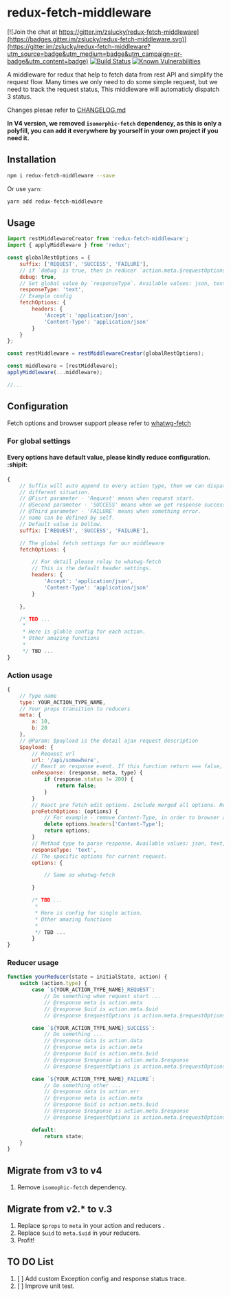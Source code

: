 # redux-fetch-middleware

[![Join the chat at https://gitter.im/zslucky/redux-fetch-middleware](https://badges.gitter.im/zslucky/redux-fetch-middleware.svg)](https://gitter.im/zslucky/redux-fetch-middleware?utm_source=badge&utm_medium=badge&utm_campaign=pr-badge&utm_content=badge)
[![Build Status](https://travis-ci.org/zslucky/redux-fetch-middleware.svg?branch=master)](https://travis-ci.org/zslucky/redux-fetch-middleware)
[![Known Vulnerabilities](https://snyk.io/test/github/zslucky/redux-fetch-middleware/badge.svg?targetFile=package.json)](https://snyk.io/test/github/zslucky/redux-fetch-middleware?targetFile=package.json)

A middleware for redux that help to fetch data from rest API and simplify the request flow.
Many times we only need to do some simple request, but we need to track the request status,
This middleware will automaticly dispatch 3 status.

Changes plesae refer to [CHANGELOG.md](./CHANGELOG.md)

**In V4 version, we removed `isomorphic-fetch` dependency, as this is only a polyfill, you can add it everywhere by yourself in your own project if you need it.**

## Installation

```sh
npm i redux-fetch-middleware --save
```
Or use `yarn`:
```sh
yarn add redux-fetch-middleware
```

## Usage

```javascript
import restMiddlewareCreator from 'redux-fetch-middleware';
import { applyMiddleware } from 'redux';

const globalRestOptions = {
    suffix: ['REQUEST', 'SUCCESS', 'FAILURE'],
    // if `debug` is true, then in reducer `action.meta.$requestOptions`
    debug: true,
    // Set global value by `responseType`. Available values: json, text, formData, blob, arrayBuffer (fetch methods). Default: json
    responseType: 'text',
    // Example config
    fetchOptions: {
        headers: {
            'Accept': 'application/json',
            'Content-Type': 'application/json'
        }
    }
};

const restMiddleware = restMiddlewareCreator(globalRestOptions);

const middleware = [restMiddleware];
applyMiddleware(...middleware);

//...
```

## Configuration
Fetch options and browser support please refer to [whatwg-fetch](https://www.npmjs.com/package/whatwg-fetch)

### For global settings

#### Every options have default value, please kindly reduce configuration. :shipit:

```javascript
{
    // Suffix will auto append to every action type, then we can dispatch
    // different situation.
    // @Fisrt parameter - 'Request' means when request start.
    // @Second parameter - 'SUCCESS' means when we get response successfully.
    // @Third parameter - 'FAILURE' means when something error.
    // name can be defined by self.
    // Default value is bellow.
    suffix: ['REQUEST', 'SUCCESS', 'FAILURE'],

    // The global fetch settings for our middleware
    fetchOptions: {

        // For detail please relay to whatwg-fetch
        // This is the default header settings.
        headers: {
            'Accept': 'application/json',
            'Content-Type': 'application/json'
        }

    },

    /* TBD ...
     *
     * Here is globle config for each action.
     * Other amazing functions
     *
     */ TBD ...
}

```
### Action usage

```javascript
{
    // Type name
    type: YOUR_ACTION_TYPE_NAME,
    // Your props transition to reducers
    meta: {
        a: 10,
        b: 20
    },
    // @Param: $payload is the detail ajax request description
    $payload: {
        // Request url
        url: '/api/somewhere',
        // React on response event. If this function return === false, then to SUCCESS reducer data = null
        onResponse: (response, meta, type) {
            if (response.status != 200) {
                return false;
            }
        }
        // React pre fetch edit options. Include merged all options. Return the last options.
        preFetchOptions: (options) {
            // For example - remove Content-Type, in order to browser auto detect and auto write Content-Type value (Required to send file).
            delete options.headers['Content-Type'];
            return options;
        }
        // Method type to parse response. Available values: json, text, formData, blob, arrayBuffer (fetch methods). Default: json
        responseType: 'text',
        // The specific options for current request.
        options: {

            // Same as whatwg-fetch

        }

        /* TBD ...
         *
         * Here is config for single action.
         * Other amazing functions
         *
         */ TBD ...
        }
}
```

### Reducer usage
```javascript
function yourReducer(state = initialState, action) {
    switch (action.type) {
        case `${YOUR_ACTION_TYPE_NAME}_REQUEST`:
            // Do something when request start ...
            // @response meta is action.meta
            // @response $uid is action.meta.$uid
            // @response $requestOptions is action.meta.$requestOptions (if in config set `debug` is true)

        case `${YOUR_ACTION_TYPE_NAME}_SUCCESS`:
            // Do something ...
            // @response data is action.data
            // @response meta is action.meta
            // @response $uid is action.meta.$uid
            // @response $response is action.meta.$response
            // @response $requestOptions is action.meta.$requestOptions (if in config set `debug` is true)

        case `${YOUR_ACTION_TYPE_NAME}_FAILURE`:
            // Do something other ...
            // @response data is action.err
            // @response meta is action.meta
            // @response $uid is action.meta.$uid
            // @response $response is action.meta.$response
            // @response $requestOptions is action.meta.$requestOptions (if in config set `debug` is true)

        default:
            return state;
    }
}
```
## Migrate from v3 to v4
1. Remove `isomophic-fetch` dependency.

## Migrate from v2.* to v.3
1. Replace `$props` to `meta` in your action and reducers .
2. Replace `$uid` to `meta.$uid` in your reducers.
3. Profit!

## TO DO List
1. [ ] Add custom Exception config and response status trace.
2. [ ] Improve unit test.
